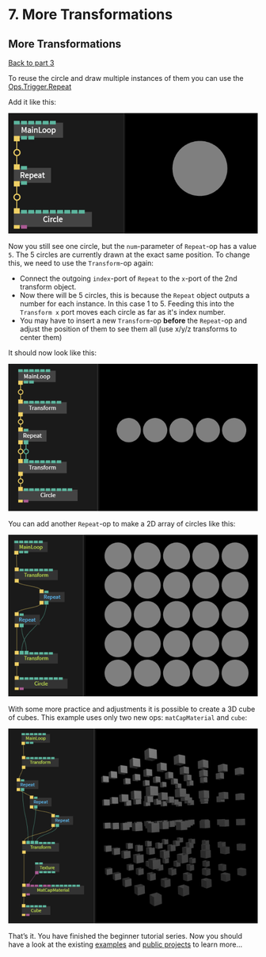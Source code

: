 # 7. More Transformations

## More Transformations

[Back to part 3](../beginner3_color/beginner3_color)

To reuse the circle and draw multiple instances of them you can use the [Ops.Trigger.Repeat](https://cables.gl/op/Ops.Trigger.Repeat_v2)

Add it like this:

![](../../.gitbook/assets/image%20%2852%29.png)

Now you still see one circle, but the `num`-parameter of `Repeat`-op has a value `5`. The 5 circles are currently drawn at the exact same position. To change this, we need to use the `Transform`-op again:

* Connect the outgoing `index`-port of `Repeat` to the `x`-port of the 2nd transform object.
* Now there will be 5 circles, this is because the `Repeat` object outputs a number for each instance. In this case 1 to 5. Feeding this into the `Transform x` port moves each circle as far as it's index number.
* You may have to insert a new `Transform`-op **before** the `Repeat`-op and adjust the position of them to see them all \(use x/y/z transforms to center them\)

It should now look like this:

![](../../.gitbook/assets/image%20%2860%29.png)

You can add another `Repeat`-op to make a 2D array of circles like this:

![](../../.gitbook/assets/image%20%2864%29.png)

With some more practice and adjustments it is possible to create a 3D cube of cubes. This example uses only two new ops: `matCapMaterial` and `cube`:

![](../../.gitbook/assets/image%20%2859%29.png)

That’s it. You have finished the beginner tutorial series. Now you should have a look at the existing [examples](https://cables.gl/examples) and [public projects](https://cables.gl/projects) to learn more…

